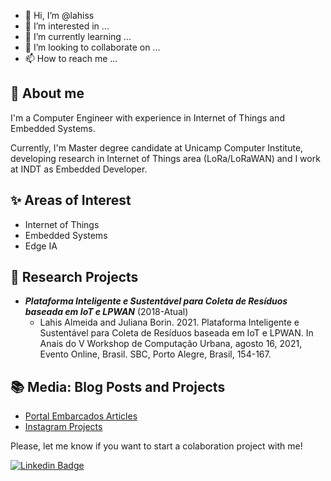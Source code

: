 - 👋 Hi, I’m @lahiss
- 👀 I’m interested in ...
- 🌱 I’m currently learning ...
- 💞️ I’m looking to collaborate on ...
- 📫 How to reach me ...

<!---
lahiss/lahiss is a ✨ special ✨ repository because its `README.md` (this file) appears on your GitHub profile.
You can click the Preview link to take a look at your changes.
--->

## :dancer: About me

I'm a Computer Engineer with experience in Internet of Things and Embedded Systems.

Currently, I'm Master degree candidate at Unicamp Computer Institute, developing research in Internet of Things area (LoRa/LoRaWAN) and I work at INDT as Embedded Developer.


## ✨ Areas of Interest

- Internet of Things
- Embedded Systems
- Edge IA

## 🔭 Research Projects
- ***Plataforma Inteligente e Sustentável para Coleta de Resíduos baseada em IoT e LPWAN*** (2018-Atual)
  - Lahis Almeida and Juliana Borin. 2021. Plataforma Inteligente e Sustentável para Coleta de Resíduos baseada em IoT e LPWAN. In Anais do V Workshop de Computação Urbana, agosto 16, 2021, Evento Online, Brasil. SBC, Porto Alegre, Brasil, 154-167.


##  :books: Media: Blog Posts and Projects

- [Portal Embarcados Articles](https://www.embarcados.com.br/desenvolvendo-aplicacoes-com-o-bluest-sdk-e-raspberry-pi/)
- [Instagram Projects](https://www.instagram.com/wasp.projects/)

Please, let me know if you want to start a colaboration project with me!

[![Linkedin Badge](https://img.shields.io/badge/LinkedIn-0077B5?style=for-the-badge&logo=linkedin&logoColor=white)](https://www.linkedin.com/in/lahis-almeida-5805094b/)
